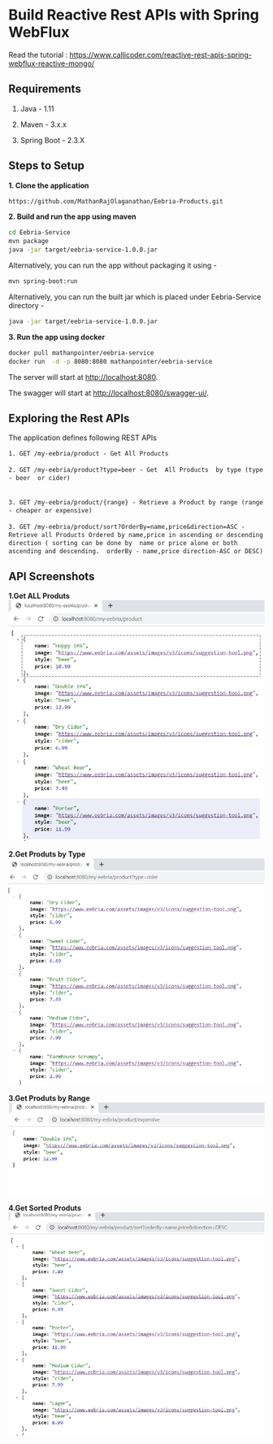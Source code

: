 # Build Reactive Rest APIs with Spring WebFlux

Read the tutorial : https://www.callicoder.com/reactive-rest-apis-spring-webflux-reactive-mongo/

## Requirements

1. Java - 1.11

2. Maven - 3.x.x

3. Spring Boot - 2.3.X

## Steps to Setup

**1. Clone the application**

```bash
https://github.com/MathanRajOlaganathan/Eebria-Products.git
```

**2. Build and run the app using maven**

```bash
cd Eebria-Service
mvn package
java -jar target/eebria-service-1.0.0.jar
```

Alternatively, you can run the app without packaging it using -

```bash
mvn spring-boot:run
```
Alternatively, you can run the built  jar which is  placed under Eebria-Service directory -

```bash
java -jar target/eebria-service-1.0.0.jar
```

**3. Run the app using docker**

```bash
docker pull mathanpointer/eebria-service
docker run  -d -p 8080:8080 mathanpointer/eebria-service

```

The server will start at <http://localhost:8080>.

The swagger will start at <http://localhost:8080/swagger-ui/>.

## Exploring the Rest APIs

The application defines following REST APIs

```
1. GET /my-eebria/product - Get All Products

2. GET /my-eebria/product?type=beer - Get  All Products  by type (type - beer  or cider)


3. GET ​/my-eebria​/product​/{range} - Retrieve a Product by range (range - cheaper or expensive)

3. GET ​/my-eebria​/product​/sort?OrderBy=name,price&direction=ASC - Retrieve all Products Ordered by name,price in ascending or descending direction ( sorting can be done by  name or price alone or both ascending and descending.  orderBy - name,price direction-ASC or DESC)

```
## API Screenshots

**1.Get ALL Produts**
![getAllProducts](https://github.com/MathanRajOlaganathan/Eebria-Products/blob/master/Eebria-Service/imgs/eebria-getProducts.jpg?raw=true)

**2.Get Produts by  Type**
![getProductsByType](https://github.com/MathanRajOlaganathan/Eebria-Products/blob/master/Eebria-Service/imgs/eebria-type.jpg?raw=true)

**3.Get Produts by Range**
![getProductsByRange](https://github.com/MathanRajOlaganathan/Eebria-Products/blob/master/Eebria-Service/imgs/eebria-range.jpg?raw=true)

**4.Get Sorted Produts**
![getProductsBySort](https://github.com/MathanRajOlaganathan/Eebria-Products/blob/master/Eebria-Service/imgs/eebria-sort.jpg?raw=true)





